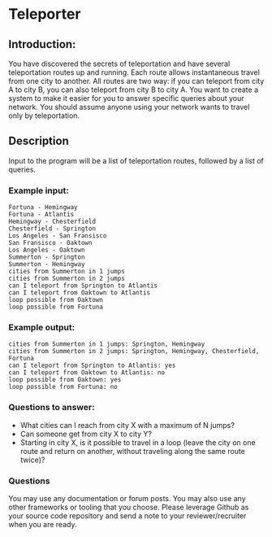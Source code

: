 # Teleporter

## Introduction:
You have discovered the secrets of teleportation and have several teleportation routes up and running. Each route allows instantaneous travel from one city to another. All routes are two way: if you can teleport from city A to city B, you can also teleport from city B to city A. You want to create a system to make it easier for you to answer specific queries about your network. You should assume anyone using your network wants to travel only by teleportation.

## Description
Input to the program will be a list of teleportation routes, followed by a list of queries.

### Example input:
```
Fortuna - Hemingway
Fortuna - Atlantis
Hemingway - Chesterfield
Chesterfield - Springton
Los Angeles - San Fransisco
San Fransisco - Oaktown
Los Angeles - Oaktown
Summerton - Springton
Summerton - Hemingway
cities from Summerton in 1 jumps
cities from Summerton in 2 jumps
can I teleport from Springton to Atlantis
can I teleport from Oaktown to Atlantis
loop possible from Oaktown
loop possible from Fortuna
```

### Example output:
```
cities from Summerton in 1 jumps: Springton, Hemingway
cities from Summerton in 2 jumps: Springton, Hemingway, Chesterfield, Fortuna
can I teleport from Springton to Atlantis: yes
can I teleport from Oaktown to Atlantis: no
loop possible from Oaktown: yes
loop possible from Fortuna: no
```

### Questions to answer:

* What cities can I reach from city X with a maximum of N jumps?
* Can someone get from city X to city Y?
* Starting in city X, is it possible to travel in a loop (leave the city on one route and return on another, without traveling along the same route twice)?

### Questions
You may use any documentation or forum posts. You may also use any other frameworks or tooling that you choose.  Please leverage Github as your source code repository and send a note to your reviewer/recruiter when you are ready.
